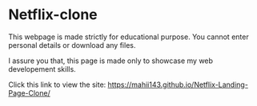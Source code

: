 # Netflix-clone

This webpage is made strictly for educational purpose.
You cannot enter personal details or download any files.

I assure you that,
this page is made only to showcase my web developement skills.

Click this link to view the site: https://mahii143.github.io/Netflix-Landing-Page-Clone/

